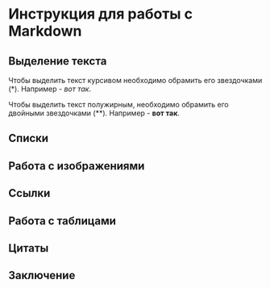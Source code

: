 # Инструкция для работы с Markdown

## Выделение текста

Чтобы выделить текст курсивом необходимо обрамить его звездочками (*). Например - *вот так*.

Чтобы выделить текст полужирным, необходимо обрамить его двойными звездочками (**). Например - **вот так**.

## Списки

## Работа с изображениями

## Cсылки

## Работа с таблицами

## Цитаты

## Заключение